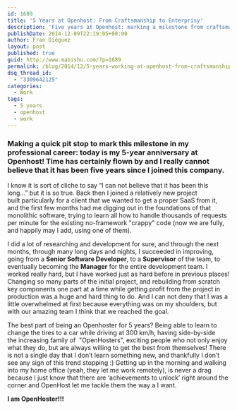 ```yaml
---
id: 1689
title: '5 Years at Openhost: From Craftsmanship to Enterprisy'
description: 'Five years at Openhost: marking a milestone from craftsmanship to enterprise solutions, navigating through challenges and growth in a dynamic environment.'
publishDate: 2014-12-09T22:19:05+00:00
author: Fran Diéguez
layout: post
published: true
guid: http://www.mabishu.com/?p=1689
permalink: /blog/2014/12/5-years-working-at-openhost-from-craftsmanship-to-enterprisy/
dsq_thread_id:
  - "3309642125"
categories:
  - Work
tags:
  - 5 years
  - openhost
  - work
---
```

<h3 class="post-title">Making a quick pit stop to mark this milestone in my professional career: today is my 5-year anniversary at Openhost! Time has certainly flown by and I really cannot believe that it has been five years since I joined this company.</h3>

I know it is sort of cliche to say “I can not believe that it has been this long…” but it is so true. Back then I joined a relatively new project built particularly for a client that we wanted to get a proper SaaS from it, and the first few months had me digging out in the foundations of that monolithic software, trying to learn all how to handle thousands of requests per minute for the existing no-framework "crappy" code (now we are fully, and happily may I add, using one of them).

I did a lot of researching and development for sure, and through the next months, through many long days and nights, I succeeded in improving, going from a <strong>Senior Software Developer</strong>, to a <strong>Supervisor</strong> of the team, to eventually becoming the <strong>Manager</strong> for the entire development team. I worked really hard, but I have worked just as hard before in previous places! Changing so many parts of the initial project, and rebuilding from scratch key components one part at a time while getting profit from the project in production was a huge and hard thing to do. And I can not deny that I was a little overwhelmed at first because everything was on my shoulders, but with our amazing team I think that we reached the goal.

The best part of being an Openhoster for 5 years? Being able to learn to change the tires to a car while driving at 300 km/h, having side-by-side the increasing family of  "OpenHosters", exciting people who not only enjoy what they do, but are always willing to get the best from themselves! There is not a single day that I don’t learn something new, and thankfully I don’t see any sign of this trend stopping :) Getting up in the morning and walking into my home office (yeah, they let me work remotely), is never a drag because I just know that there are ‘achievements to unlock’ right around the corner and OpenHost let me tackle them the way a I want.

**I am OpenHoster!!!**
